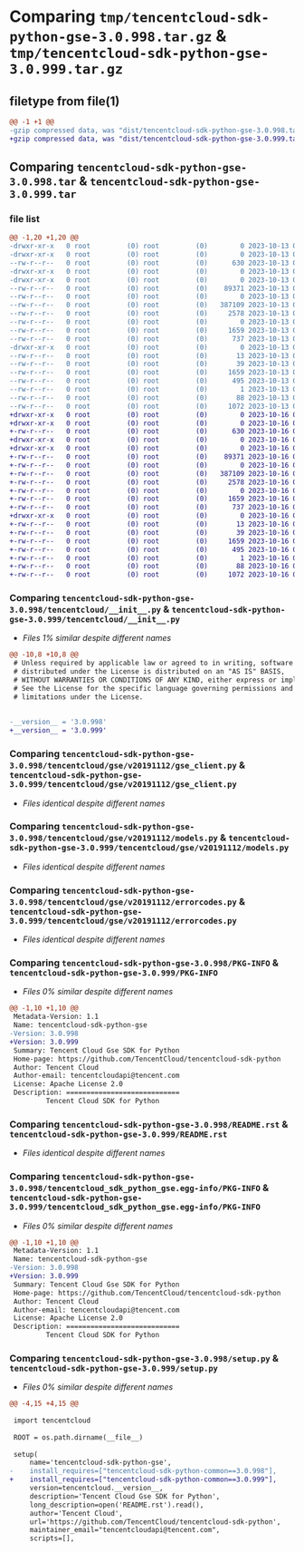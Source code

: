 # Comparing `tmp/tencentcloud-sdk-python-gse-3.0.998.tar.gz` & `tmp/tencentcloud-sdk-python-gse-3.0.999.tar.gz`

## filetype from file(1)

```diff
@@ -1 +1 @@
-gzip compressed data, was "dist/tencentcloud-sdk-python-gse-3.0.998.tar", last modified: Fri Oct 13 00:28:59 2023, max compression
+gzip compressed data, was "dist/tencentcloud-sdk-python-gse-3.0.999.tar", last modified: Mon Oct 16 00:28:23 2023, max compression
```

## Comparing `tencentcloud-sdk-python-gse-3.0.998.tar` & `tencentcloud-sdk-python-gse-3.0.999.tar`

### file list

```diff
@@ -1,20 +1,20 @@
-drwxr-xr-x   0 root         (0) root         (0)        0 2023-10-13 00:28:59.000000 tencentcloud-sdk-python-gse-3.0.998/
-drwxr-xr-x   0 root         (0) root         (0)        0 2023-10-13 00:28:59.000000 tencentcloud-sdk-python-gse-3.0.998/tencentcloud/
--rw-r--r--   0 root         (0) root         (0)      630 2023-10-13 00:28:59.000000 tencentcloud-sdk-python-gse-3.0.998/tencentcloud/__init__.py
-drwxr-xr-x   0 root         (0) root         (0)        0 2023-10-13 00:28:59.000000 tencentcloud-sdk-python-gse-3.0.998/tencentcloud/gse/
-drwxr-xr-x   0 root         (0) root         (0)        0 2023-10-13 00:28:59.000000 tencentcloud-sdk-python-gse-3.0.998/tencentcloud/gse/v20191112/
--rw-r--r--   0 root         (0) root         (0)    89371 2023-10-13 00:28:59.000000 tencentcloud-sdk-python-gse-3.0.998/tencentcloud/gse/v20191112/gse_client.py
--rw-r--r--   0 root         (0) root         (0)        0 2023-10-13 00:28:59.000000 tencentcloud-sdk-python-gse-3.0.998/tencentcloud/gse/v20191112/__init__.py
--rw-r--r--   0 root         (0) root         (0)   387109 2023-10-13 00:28:59.000000 tencentcloud-sdk-python-gse-3.0.998/tencentcloud/gse/v20191112/models.py
--rw-r--r--   0 root         (0) root         (0)     2578 2023-10-13 00:28:59.000000 tencentcloud-sdk-python-gse-3.0.998/tencentcloud/gse/v20191112/errorcodes.py
--rw-r--r--   0 root         (0) root         (0)        0 2023-10-13 00:28:59.000000 tencentcloud-sdk-python-gse-3.0.998/tencentcloud/gse/__init__.py
--rw-r--r--   0 root         (0) root         (0)     1659 2023-10-13 00:28:59.000000 tencentcloud-sdk-python-gse-3.0.998/PKG-INFO
--rw-r--r--   0 root         (0) root         (0)      737 2023-10-13 00:28:59.000000 tencentcloud-sdk-python-gse-3.0.998/README.rst
-drwxr-xr-x   0 root         (0) root         (0)        0 2023-10-13 00:28:59.000000 tencentcloud-sdk-python-gse-3.0.998/tencentcloud_sdk_python_gse.egg-info/
--rw-r--r--   0 root         (0) root         (0)       13 2023-10-13 00:28:59.000000 tencentcloud-sdk-python-gse-3.0.998/tencentcloud_sdk_python_gse.egg-info/top_level.txt
--rw-r--r--   0 root         (0) root         (0)       39 2023-10-13 00:28:59.000000 tencentcloud-sdk-python-gse-3.0.998/tencentcloud_sdk_python_gse.egg-info/requires.txt
--rw-r--r--   0 root         (0) root         (0)     1659 2023-10-13 00:28:59.000000 tencentcloud-sdk-python-gse-3.0.998/tencentcloud_sdk_python_gse.egg-info/PKG-INFO
--rw-r--r--   0 root         (0) root         (0)      495 2023-10-13 00:28:59.000000 tencentcloud-sdk-python-gse-3.0.998/tencentcloud_sdk_python_gse.egg-info/SOURCES.txt
--rw-r--r--   0 root         (0) root         (0)        1 2023-10-13 00:28:59.000000 tencentcloud-sdk-python-gse-3.0.998/tencentcloud_sdk_python_gse.egg-info/dependency_links.txt
--rw-r--r--   0 root         (0) root         (0)       88 2023-10-13 00:28:59.000000 tencentcloud-sdk-python-gse-3.0.998/setup.cfg
--rw-r--r--   0 root         (0) root         (0)     1072 2023-10-13 00:28:59.000000 tencentcloud-sdk-python-gse-3.0.998/setup.py
+drwxr-xr-x   0 root         (0) root         (0)        0 2023-10-16 00:28:23.000000 tencentcloud-sdk-python-gse-3.0.999/
+drwxr-xr-x   0 root         (0) root         (0)        0 2023-10-16 00:28:23.000000 tencentcloud-sdk-python-gse-3.0.999/tencentcloud/
+-rw-r--r--   0 root         (0) root         (0)      630 2023-10-16 00:28:23.000000 tencentcloud-sdk-python-gse-3.0.999/tencentcloud/__init__.py
+drwxr-xr-x   0 root         (0) root         (0)        0 2023-10-16 00:28:23.000000 tencentcloud-sdk-python-gse-3.0.999/tencentcloud/gse/
+drwxr-xr-x   0 root         (0) root         (0)        0 2023-10-16 00:28:23.000000 tencentcloud-sdk-python-gse-3.0.999/tencentcloud/gse/v20191112/
+-rw-r--r--   0 root         (0) root         (0)    89371 2023-10-16 00:28:23.000000 tencentcloud-sdk-python-gse-3.0.999/tencentcloud/gse/v20191112/gse_client.py
+-rw-r--r--   0 root         (0) root         (0)        0 2023-10-16 00:28:23.000000 tencentcloud-sdk-python-gse-3.0.999/tencentcloud/gse/v20191112/__init__.py
+-rw-r--r--   0 root         (0) root         (0)   387109 2023-10-16 00:28:23.000000 tencentcloud-sdk-python-gse-3.0.999/tencentcloud/gse/v20191112/models.py
+-rw-r--r--   0 root         (0) root         (0)     2578 2023-10-16 00:28:23.000000 tencentcloud-sdk-python-gse-3.0.999/tencentcloud/gse/v20191112/errorcodes.py
+-rw-r--r--   0 root         (0) root         (0)        0 2023-10-16 00:28:23.000000 tencentcloud-sdk-python-gse-3.0.999/tencentcloud/gse/__init__.py
+-rw-r--r--   0 root         (0) root         (0)     1659 2023-10-16 00:28:23.000000 tencentcloud-sdk-python-gse-3.0.999/PKG-INFO
+-rw-r--r--   0 root         (0) root         (0)      737 2023-10-16 00:28:23.000000 tencentcloud-sdk-python-gse-3.0.999/README.rst
+drwxr-xr-x   0 root         (0) root         (0)        0 2023-10-16 00:28:23.000000 tencentcloud-sdk-python-gse-3.0.999/tencentcloud_sdk_python_gse.egg-info/
+-rw-r--r--   0 root         (0) root         (0)       13 2023-10-16 00:28:23.000000 tencentcloud-sdk-python-gse-3.0.999/tencentcloud_sdk_python_gse.egg-info/top_level.txt
+-rw-r--r--   0 root         (0) root         (0)       39 2023-10-16 00:28:23.000000 tencentcloud-sdk-python-gse-3.0.999/tencentcloud_sdk_python_gse.egg-info/requires.txt
+-rw-r--r--   0 root         (0) root         (0)     1659 2023-10-16 00:28:23.000000 tencentcloud-sdk-python-gse-3.0.999/tencentcloud_sdk_python_gse.egg-info/PKG-INFO
+-rw-r--r--   0 root         (0) root         (0)      495 2023-10-16 00:28:23.000000 tencentcloud-sdk-python-gse-3.0.999/tencentcloud_sdk_python_gse.egg-info/SOURCES.txt
+-rw-r--r--   0 root         (0) root         (0)        1 2023-10-16 00:28:23.000000 tencentcloud-sdk-python-gse-3.0.999/tencentcloud_sdk_python_gse.egg-info/dependency_links.txt
+-rw-r--r--   0 root         (0) root         (0)       88 2023-10-16 00:28:23.000000 tencentcloud-sdk-python-gse-3.0.999/setup.cfg
+-rw-r--r--   0 root         (0) root         (0)     1072 2023-10-16 00:28:23.000000 tencentcloud-sdk-python-gse-3.0.999/setup.py
```

### Comparing `tencentcloud-sdk-python-gse-3.0.998/tencentcloud/__init__.py` & `tencentcloud-sdk-python-gse-3.0.999/tencentcloud/__init__.py`

 * *Files 1% similar despite different names*

```diff
@@ -10,8 +10,8 @@
 # Unless required by applicable law or agreed to in writing, software
 # distributed under the License is distributed on an "AS IS" BASIS,
 # WITHOUT WARRANTIES OR CONDITIONS OF ANY KIND, either express or implied.
 # See the License for the specific language governing permissions and
 # limitations under the License.
 
 
-__version__ = '3.0.998'
+__version__ = '3.0.999'
```

### Comparing `tencentcloud-sdk-python-gse-3.0.998/tencentcloud/gse/v20191112/gse_client.py` & `tencentcloud-sdk-python-gse-3.0.999/tencentcloud/gse/v20191112/gse_client.py`

 * *Files identical despite different names*

### Comparing `tencentcloud-sdk-python-gse-3.0.998/tencentcloud/gse/v20191112/models.py` & `tencentcloud-sdk-python-gse-3.0.999/tencentcloud/gse/v20191112/models.py`

 * *Files identical despite different names*

### Comparing `tencentcloud-sdk-python-gse-3.0.998/tencentcloud/gse/v20191112/errorcodes.py` & `tencentcloud-sdk-python-gse-3.0.999/tencentcloud/gse/v20191112/errorcodes.py`

 * *Files identical despite different names*

### Comparing `tencentcloud-sdk-python-gse-3.0.998/PKG-INFO` & `tencentcloud-sdk-python-gse-3.0.999/PKG-INFO`

 * *Files 0% similar despite different names*

```diff
@@ -1,10 +1,10 @@
 Metadata-Version: 1.1
 Name: tencentcloud-sdk-python-gse
-Version: 3.0.998
+Version: 3.0.999
 Summary: Tencent Cloud Gse SDK for Python
 Home-page: https://github.com/TencentCloud/tencentcloud-sdk-python
 Author: Tencent Cloud
 Author-email: tencentcloudapi@tencent.com
 License: Apache License 2.0
 Description: ============================
         Tencent Cloud SDK for Python
```

### Comparing `tencentcloud-sdk-python-gse-3.0.998/README.rst` & `tencentcloud-sdk-python-gse-3.0.999/README.rst`

 * *Files identical despite different names*

### Comparing `tencentcloud-sdk-python-gse-3.0.998/tencentcloud_sdk_python_gse.egg-info/PKG-INFO` & `tencentcloud-sdk-python-gse-3.0.999/tencentcloud_sdk_python_gse.egg-info/PKG-INFO`

 * *Files 0% similar despite different names*

```diff
@@ -1,10 +1,10 @@
 Metadata-Version: 1.1
 Name: tencentcloud-sdk-python-gse
-Version: 3.0.998
+Version: 3.0.999
 Summary: Tencent Cloud Gse SDK for Python
 Home-page: https://github.com/TencentCloud/tencentcloud-sdk-python
 Author: Tencent Cloud
 Author-email: tencentcloudapi@tencent.com
 License: Apache License 2.0
 Description: ============================
         Tencent Cloud SDK for Python
```

### Comparing `tencentcloud-sdk-python-gse-3.0.998/setup.py` & `tencentcloud-sdk-python-gse-3.0.999/setup.py`

 * *Files 0% similar despite different names*

```diff
@@ -4,15 +4,15 @@
 
 import tencentcloud
 
 ROOT = os.path.dirname(__file__)
 
 setup(
     name='tencentcloud-sdk-python-gse',
-    install_requires=["tencentcloud-sdk-python-common==3.0.998"],
+    install_requires=["tencentcloud-sdk-python-common==3.0.999"],
     version=tencentcloud.__version__,
     description='Tencent Cloud Gse SDK for Python',
     long_description=open('README.rst').read(),
     author='Tencent Cloud',
     url='https://github.com/TencentCloud/tencentcloud-sdk-python',
     maintainer_email="tencentcloudapi@tencent.com",
     scripts=[],
```

